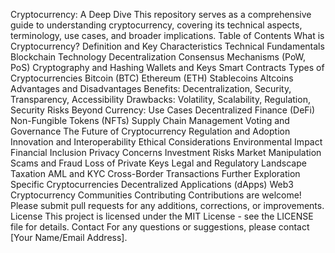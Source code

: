 Cryptocurrency: A Deep Dive
This repository serves as a comprehensive guide to understanding cryptocurrency, covering its technical aspects, terminology, use cases, and broader implications.
Table of Contents
What is Cryptocurrency?
Definition and Key Characteristics
Technical Fundamentals
Blockchain Technology
Decentralization
Consensus Mechanisms (PoW, PoS)
Cryptography and Hashing
Wallets and Keys
Smart Contracts
Types of Cryptocurrencies
Bitcoin (BTC)
Ethereum (ETH)
Stablecoins
Altcoins
Advantages and Disadvantages
Benefits: Decentralization, Security, Transparency, Accessibility
Drawbacks: Volatility, Scalability, Regulation, Security Risks
Beyond Currency: Use Cases
Decentralized Finance (DeFi)
Non-Fungible Tokens (NFTs)
Supply Chain Management
Voting and Governance
The Future of Cryptocurrency
Regulation and Adoption
Innovation and Interoperability
Ethical Considerations
Environmental Impact
Financial Inclusion
Privacy Concerns
Investment Risks
Market Manipulation
Scams and Fraud
Loss of Private Keys
Legal and Regulatory Landscape
Taxation
AML and KYC
Cross-Border Transactions
Further Exploration
Specific Cryptocurrencies
Decentralized Applications (dApps)
Web3
Cryptocurrency Communities
Contributing
Contributions are welcome! Please submit pull requests for any additions, corrections, or improvements.
License
This project is licensed under the MIT License - see the LICENSE file for details.
Contact
For any questions or suggestions, please contact [Your Name/Email Address].
